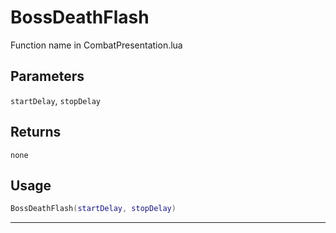 # BossDeathFlash
Function name in CombatPresentation.lua
## Parameters
`startDelay`, `stopDelay`
## Returns
`none`
## Usage
```lua
BossDeathFlash(startDelay, stopDelay)
```
---
